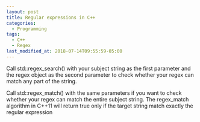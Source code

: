 ```yaml
---
layout: post
title: Regular expressions in C++
categories:
  - Programming
tags:
  - C++
  - Regex
last_modified_at: 2018-07-14T09:55:59-05:00
---
```


[comment]: # (http://www.informit.com/articles/article.aspx?p=2079020)

[comment]: # (https://solarianprogrammer.com/2011/10/12/cpp-11-regex-tutorial/)

[comment]: # (https://www.geeksforgeeks.org/regex-regular-expression-in-c/)

[comment]: # (https://stackoverflow.com/questions/30921932/understanding-c-regex-by-a-simple-example/30922295)

[comment]: # (https://objectcomputing.com/resources/publications/sett/july-2013-c11-regex-library/)

[comment]: # (https://www.regular-expressions.info/stdregex.html)

[comment]: # (http://www.rexegg.com/regex-uses.html uses, applications)

Call std::regex_search() with your subject string as the first parameter and the regex object as the second parameter 
to check whether your regex can match any part of the string.  

Call std::regex_match() with the same parameters if you want to check whether your regex can match the entire subject string. The regex_match algorithm in C++11 will return true only if the target string match exactly the regular expression

